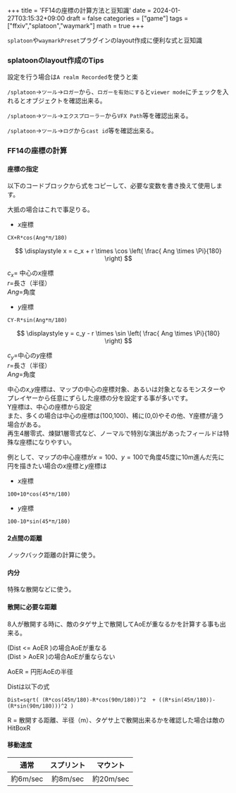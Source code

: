 +++
title = 'FF14の座標の計算方法と豆知識'
date = 2024-01-27T03:15:32+09:00
draft = false
categories = ["game"]
tags = ["ffxiv","splatoon","waymark"]
math = true
+++

`splatoon`や`waymarkPreset`プラグインのlayout作成に便利な式と豆知識

### splatoonのlayout作成のTips

設定を行う場合は`A realm Recorded`を使うと楽

`/splatoon`->`ツール`->`ロガー`から、`ロガーを有効にする`と`viewer mode`にチェックを入れるとオブジェクトを確認出来る。

`/splatoon`->`ツール`->`エクスプローラー`から`VFX Path`等を確認出来る。

`/splatoon`->`ツール`->`ログ`から`cast id`等を確認出来る。

### FF14の座標の計算

#### 座標の指定

以下のコードブロックから式をコピーして、必要な変数を書き換えて使用します。

大抵の場合はこれで事足りる。

* $x$座標  

```
CX+R*cos(Ang*π/180)
```

$$
\displaystyle x = c_x + r \times \cos \left( \frac{ Ang \times \Pi}{180} \right)
$$

$c_x=$ 中心の$x$座標  
$r=$長さ（半径）  
$Ang=$角度  

*  $y$座標  
```
CY-R*sin(Ang*π/180)
```
$$
\displaystyle y = c_y - r \times \sin \left( \frac{ Ang \times \Pi}{180} \right)
$$


$c_y=$中心の$y$座標  
$r=$長さ（半径）  
$Ang=$角度  

中心の$x$,$y$座標は、マップの中心の座標対象、あるいは対象となるモンスターやプレイヤーから任意にずらした座標の分を設定する事が多いです。  
Y座標は、中心の座標から設定  
また、多くの場合は中心の座標は(100,100)、稀に(0,0)やその他、Y座標が違う場合がある。  
再生4層零式、煉獄1層零式など、ノーマルで特別な演出があったフィールドは特殊な座標になりやすい。

例として、マップの中心座標が$x=100$、$y=100$で角度45度に10m進んだ先に円を描きたい場合の$x$座標と$y$座標は

* $x$座標

```
100+10*cos(45*π/180)
```

* $y$座標

```
100-10*sin(45*π/180)
```

#### 2点間の距離

ノックバック距離の計算に使う。

#### 内分

特殊な散開などに使う。

#### 散開に必要な距離

8人が散開する時に、敵のタゲサ上で散開してAoEが重なるかを計算する事も出来る。

(Dist <= AoER )の場合AoEが重なる  
(Dist >  AoER )の場合AoEが重ならない

AoER = 円形AoEの半径

Distは以下の式

```
Dist=sqrt( (R*cos(45π/180)-R*cos(90π/180))^2  + ((R*sin(45π/180))-(R*sin(90π/180)))^2 )
```

R = 散開する距離、半径（m）、タゲサ上で散開出来るかを確認した場合は敵のHitBoxR

#### 移動速度

| 通常 | スプリント | マウント |
| :---: | :---: | :---: |
| 約6m/sec | 約8m/sec | 約20m/sec |